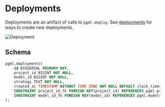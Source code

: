 # Deployments

Deployments are an artifact of calls to `pgml.deploy`. See [deployments](/guides/deployments/) for ways to create new deployments.

![Deployment](/images/deployment.png)

## Schema

```sql linenums="1"c
pgml.deployments(
	id BIGSERIAL PRIMARY KEY,
	project_id BIGINT NOT NULL,
	model_id BIGINT NOT NULL,
	strategy TEXT NOT NULL,
	created_at TIMESTAMP WITHOUT TIME ZONE NOT NULL DEFAULT clock_timestamp(),
	CONSTRAINT project_id_fk FOREIGN KEY(project_id) REFERENCES pgml.projects(id),
	CONSTRAINT model_id_fk FOREIGN KEY(model_id) REFERENCES pgml.models(id)
);
```
